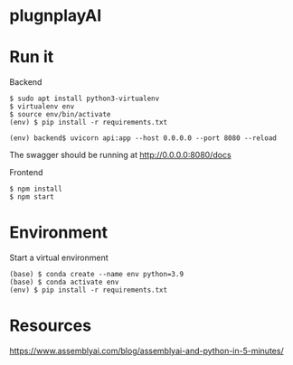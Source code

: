 # plugnplayAI

# Run it

Backend
```shell
$ sudo apt install python3-virtualenv
$ virtualenv env
$ source env/bin/activate
(env) $ pip install -r requirements.txt

(env) backend$ uvicorn api:app --host 0.0.0.0 --port 8080 --reload
```
The swagger should be running at http://0.0.0.0:8080/docs


Frontend
```
$ npm install
$ npm start
```



# Environment

Start a virtual environment
```shell
(base) $ conda create --name env python=3.9
(base) $ conda activate env
(env) $ pip install -r requirements.txt
```

# Resources

https://www.assemblyai.com/blog/assemblyai-and-python-in-5-minutes/
